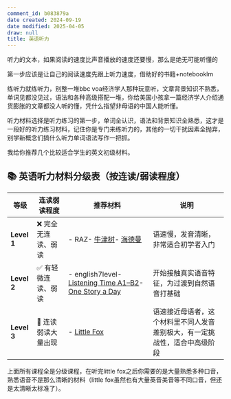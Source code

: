 ```yaml
---
comment_id: b083879a
date created: 2024-09-19
date modified: 2025-04-05
draw: null
title: 英语听力
---
```

听力的文本，如果阅读的速度比声音播放的速度还要慢，那么是绝无可能听懂的

第一步应该是让自己的阅读速度先跟上听力速度，借助好的书籍+notebooklm

练听力就练听力，别整一堆bbc voa经济学人那种玩意听，文章背景知识不熟悉，单词见都没见过，语法和各种高级搭配一堆，你给美国小孩拿一篇经济学人介绍通货膨胀的文章都没人听的懂，凭什么指望非母语的中国人能听懂。

听力材料选择是听力练习的第一步，单词全认识，语法和背景知识全熟悉，这才是一段好的听力练习材料，记住你是专门来练听力的，其他的一切干扰因素全抛弃，别学新概念们搞什么听力单词语法写作一把抓。

我给你推荐几个比较适合学生的英文初级材料。

## 📚 英语听力材料分级表（按连读/弱读程度）

| 等级          | 连读弱读程度      | 推荐材料                                                                                                                                                                                                                                                                                                                | 说明                                    |
| ----------- | ----------- | ------------------------------------------------------------------------------------------------------------------------------------------------------------------------------------------------------------------------------------------------------------------------------------------------------------------- | ------------------------------------- |
| **Level 1** | ❌ 完全无连读、弱读  | - RAZ- [牛津树](https://zhida.zhihu.com/search?content_id=675576921&content_type=Answer&match_order=1&q=%E7%89%9B%E6%B4%A5%E6%A0%91&zhida_source=entity)- [海德曼](https://zhida.zhihu.com/search?content_id=675576921&content_type=Answer&match_order=1&q=%E6%B5%B7%E5%BE%B7%E6%9B%BC&zhida_source=entity)               | 语速慢，发音清晰，非常适合初学者入门                    |
| **Level 2** | ✅ 有轻微连读、弱读  | - english7level- [Listening Time A1–B2](https://zhida.zhihu.com/search?content_id=675576921&content_type=Answer&match_order=1&q=listening+time&zhida_source=entity)- [One Story a Day](https://zhida.zhihu.com/search?content_id=675576921&content_type=Answer&match_order=1&q=one+story+a+day&zhida_source=entity) | 开始接触真实语音特征，为过渡到自然语音打基础                |
| **Level 3** | 🔁 连读弱读大量出现 | - [Little Fox](https://zhida.zhihu.com/search?content_id=675576921&content_type=Answer&match_order=1&q=little+fox&zhida_source=entity)                                                                                                                                                                              | 语速接近母语者，这个材料里不同人发音差别极大，有一定挑战性，适合中高级阶段 |

上面所有课程全是分级课程，在听完little fox之后你需要的是大量熟悉多种口音，熟悉语音不是那么清晰的材料（little fox虽然也有大量英音美音等不同口音，但还是太清晰太标准了）。
